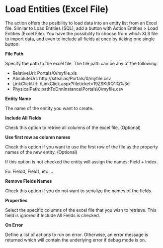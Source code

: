 # Load Entities (Excel File)

The action offers the posibility to load data into an entity list from an Excel file. Similar to Load Entities (SQL), add a button with Action Entities > Load Entities (Excel File). You have the possibility to choose from which XLS file to import data, and even to include all fields at once by ticking one single button.

**File Path**

Specify the path to the excel file. 
The file path can be any of the following: 
- RelativeUrl: Portals/0/myfile.xls
- AbsoluteUrl:  http://sitealias/Portals/0/myfile.csv 
- LinkClickUrl:  /LinkClick.aspx?fileticket=19ZSKtRQ1lQ%3d
- PhysicalPath: pathToDnnInstance\Portals\0\myfile.csv

**Entity Name**

The name of the enitity you want to create.

**Include All Fields**

Check this option to retrive all columns of the excel file. (Optional)

**Use first row as column names**

Check this option if you want to use the first row of the file as the property names of the new entity. (Optional) 

If this option is not checked the entity will assign the names: Field + Index.


Ex: Field0, Field1, etc ...

**Remove Fields Names**

Check this option if you do not want to serialize the names of the fields.

**Properties**

Select the specific columns of the excel file that you wish to retrieve. This field is ignored if Include All Fields is checked.

**On Error**

Define a list of actions to run on error. Otherwise, an error message is returned which will contain the underlying error if debug mode is on.
